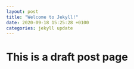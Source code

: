 ```yaml
---
layout: post
title: "Welcome to Jekyll!"
date: 2020-09-18 15:25:28 +0100
categories: jekyll update
---
```


# This is a draft post page
